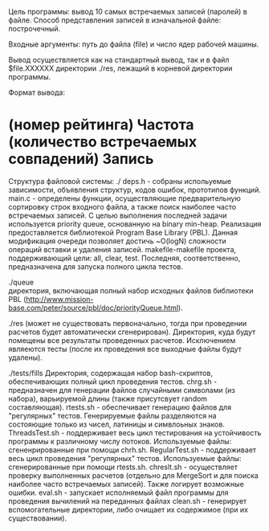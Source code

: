 Цель программы: вывод 10 самых встречаемых записей (паролей) в файле. Способ 
представления записей в изначальной файле: построчечный.

Входные аргументы: путь до файла (file) и число ядер рабочей машины.

Вывод осуществляется как на стандартный вывод, так и в файл $file.XXXXXX директории ./res,
лежащий в корневой директории программы.

Формат вывода:
# (номер рейтинга)	Частота (количество встречаемых совпадений)	Запись

Структура файловой системы:
./
  deps.h - собраны испольуемые зависимости, объявления структур, кодов ошибок, прототипов
           функций.
  main.c - определены функции, осуществляющие предварительную сортировку строк входного
           файла, а также поиск наиболее часто встречаемых записей. С целью выполнения
           последней задачи используется priority queue, основанную на binary min-heap.
           Реализация предоставляется библиотекой Program Base Library (PBL). Данная 
           модификация очереди позволяет достичь ~O(logN) сложности операций вставки и 
           удаления записей.
  makefile-makefile проекта, поддерживающий цели: all, clear, test. Последняя, 
           соответственно, предназначена для запуска полного цикла тестов.

./queue   
  директория, включающая полный набор исходных файлов библиотеки PBL
  (http://www.mission-base.com/peter/source/pbl/doc/priorityQueue.html).

./res (может не существовать первоначально, тогда при проведении расчетов будет 
автоматически сгенерирован).
  Директория, куда будут помещены все результаты проведенных расчетов. Исключением 
  являеются тесты (после их проведения все выходные файлы будут удалены).

./tests/fills
  Директория, содержащая набор bash-скриптов, обеспечивающих полный цикл проведения 
  тестов.
  chrg.sh        - предназначен для генерации файлов случайными символами (из набора),
                   варьируемой длины (также присутсвует random составляющая).
  rtests.sh      - обеспечивает генерацию файлов для "регулярных" тестов. Генерируемые 
                   файлы разделяются на состояющие только из чисел, латиницы и симвлоьных
                   знаков.
  ThreadsTest.sh - поддерживает весь цикл тестирования на устойчивость программы к 
                   различному числу потоков. Используемые файлы: сгeненрированные при 
                   помощи chrh.sh.
  RegularTest.sh - поддерживает весь цикл проведения "регулярных" тестов. Используемые 
                   файлы: сгенерированные при помощи rtests.sh.
  chreslt.sh     - осуществляет проверку выполненных расчетов (отдельно для MergeSort и 
                   для поиска наиболее часто встречаемых записей). Также логирует 
                   возможные ошибки.
  eval.sh        - запускает исполняемый файл программы для проведения вычилений на
                   переданных файлах
  clean.sh       - генерирует вспомогательные директории, либо очищает их содержимое
                   (при их существовании).
  
  

